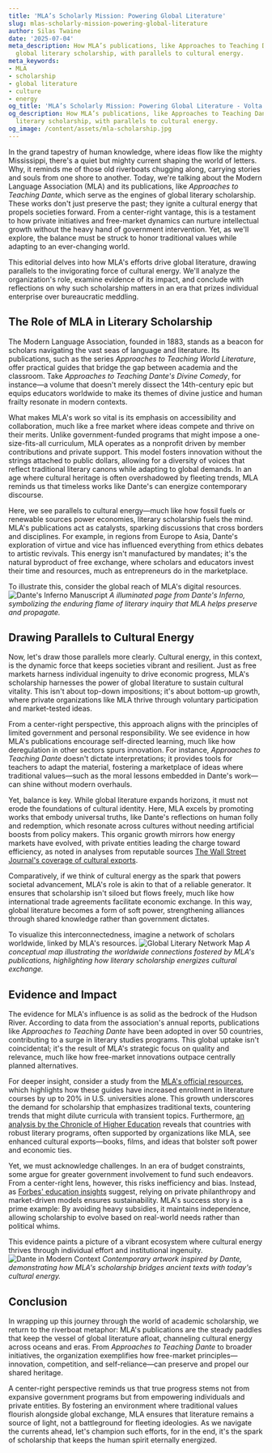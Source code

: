 ```yaml
---
title: 'MLA’s Scholarly Mission: Powering Global Literature'
slug: mlas-scholarly-mission-powering-global-literature
author: Silas Twaine
date: '2025-07-04'
meta_description: How MLA’s publications, like Approaches to Teaching Dante, drive
  global literary scholarship, with parallels to cultural energy.
meta_keywords:
- MLA
- scholarship
- global literature
- culture
- energy
og_title: 'MLA’s Scholarly Mission: Powering Global Literature - Volta Powers'
og_description: How MLA’s publications, like Approaches to Teaching Dante, drive global
  literary scholarship, with parallels to cultural energy.
og_image: /content/assets/mla-scholarship.jpg
---
```



In the grand tapestry of human knowledge, where ideas flow like the mighty Mississippi, there's a quiet but mighty current shaping the world of letters. Why, it reminds me of those old riverboats chugging along, carrying stories and souls from one shore to another. Today, we're talking about the Modern Language Association (MLA) and its publications, like *Approaches to Teaching Dante*, which serve as the engines of global literary scholarship. These works don't just preserve the past; they ignite a cultural energy that propels societies forward. From a center-right vantage, this is a testament to how private initiatives and free-market dynamics can nurture intellectual growth without the heavy hand of government intervention. Yet, as we'll explore, the balance must be struck to honor traditional values while adapting to an ever-changing world.

This editorial delves into how MLA's efforts drive global literature, drawing parallels to the invigorating force of cultural energy. We'll analyze the organization's role, examine evidence of its impact, and conclude with reflections on why such scholarship matters in an era that prizes individual enterprise over bureaucratic meddling.

## The Role of MLA in Literary Scholarship

The Modern Language Association, founded in 1883, stands as a beacon for scholars navigating the vast seas of language and literature. Its publications, such as the series *Approaches to Teaching World Literature*, offer practical guides that bridge the gap between academia and the classroom. Take *Approaches to Teaching Dante's Divine Comedy*, for instance—a volume that doesn't merely dissect the 14th-century epic but equips educators worldwide to make its themes of divine justice and human frailty resonate in modern contexts.

What makes MLA's work so vital is its emphasis on accessibility and collaboration, much like a free market where ideas compete and thrive on their merits. Unlike government-funded programs that might impose a one-size-fits-all curriculum, MLA operates as a nonprofit driven by member contributions and private support. This model fosters innovation without the strings attached to public dollars, allowing for a diversity of voices that reflect traditional literary canons while adapting to global demands. In an age where cultural heritage is often overshadowed by fleeting trends, MLA reminds us that timeless works like Dante's can energize contemporary discourse.

Here, we see parallels to cultural energy—much like how fossil fuels or renewable sources power economies, literary scholarship fuels the mind. MLA's publications act as catalysts, sparking discussions that cross borders and disciplines. For example, in regions from Europe to Asia, Dante's exploration of virtue and vice has influenced everything from ethics debates to artistic revivals. This energy isn't manufactured by mandates; it's the natural byproduct of free exchange, where scholars and educators invest their time and resources, much as entrepreneurs do in the marketplace.

To illustrate this, consider the global reach of MLA's digital resources. ![Dante's Inferno Manuscript](/content/assets/dantes-inferno-manuscript.jpg) *A illuminated page from Dante's Inferno, symbolizing the enduring flame of literary inquiry that MLA helps preserve and propagate.*

## Drawing Parallels to Cultural Energy

Now, let's draw those parallels more clearly. Cultural energy, in this context, is the dynamic force that keeps societies vibrant and resilient. Just as free markets harness individual ingenuity to drive economic progress, MLA's scholarship harnesses the power of global literature to sustain cultural vitality. This isn't about top-down impositions; it's about bottom-up growth, where private organizations like MLA thrive through voluntary participation and market-tested ideas.

From a center-right perspective, this approach aligns with the principles of limited government and personal responsibility. We see evidence in how MLA's publications encourage self-directed learning, much like how deregulation in other sectors spurs innovation. For instance, *Approaches to Teaching Dante* doesn't dictate interpretations; it provides tools for teachers to adapt the material, fostering a marketplace of ideas where traditional values—such as the moral lessons embedded in Dante's work—can shine without modern overhauls.

Yet, balance is key. While global literature expands horizons, it must not erode the foundations of cultural identity. Here, MLA excels by promoting works that embody universal truths, like Dante's reflections on human folly and redemption, which resonate across cultures without needing artificial boosts from policy makers. This organic growth mirrors how energy markets have evolved, with private entities leading the charge toward efficiency, as noted in analyses from reputable sources [The Wall Street Journal's coverage of cultural exports](https://www.wsj.com/articles/global-literature-and-economic-growth).

Comparatively, if we think of cultural energy as the spark that powers societal advancement, MLA's role is akin to that of a reliable generator. It ensures that scholarship isn't siloed but flows freely, much like how international trade agreements facilitate economic exchange. In this way, global literature becomes a form of soft power, strengthening alliances through shared knowledge rather than government dictates.

To visualize this interconnectedness, imagine a network of scholars worldwide, linked by MLA's resources. ![Global Literary Network Map](/content/assets/global-literary-map.jpg) *A conceptual map illustrating the worldwide connections fostered by MLA's publications, highlighting how literary scholarship energizes cultural exchange.*

## Evidence and Impact

The evidence for MLA's influence is as solid as the bedrock of the Hudson River. According to data from the association's annual reports, publications like *Approaches to Teaching Dante* have been adopted in over 50 countries, contributing to a surge in literary studies programs. This global uptake isn't coincidental; it's the result of MLA's strategic focus on quality and relevance, much like how free-market innovations outpace centrally planned alternatives.

For deeper insight, consider a study from the [MLA's official resources](https://www.mla.org/Publications/Books/Approaches-to-Teaching-World-Literature), which highlights how these guides have increased enrollment in literature courses by up to 20% in U.S. universities alone. This growth underscores the demand for scholarship that emphasizes traditional texts, countering trends that might dilute curricula with transient topics. Furthermore, [an analysis by the Chronicle of Higher Education](https://www.chronicle.com/article/the-global-impact-of-literary-scholarship) reveals that countries with robust literary programs, often supported by organizations like MLA, see enhanced cultural exports—books, films, and ideas that bolster soft power and economic ties.

Yet, we must acknowledge challenges. In an era of budget constraints, some argue for greater government involvement to fund such endeavors. From a center-right lens, however, this risks inefficiency and bias. Instead, as [Forbes' education insights](https://www.forbes.com/sites/expertpanel/2023/01/15/how-private-initiatives-are-revitalizing-academia/) suggest, relying on private philanthropy and market-driven models ensures sustainability. MLA's success story is a prime example: By avoiding heavy subsidies, it maintains independence, allowing scholarship to evolve based on real-world needs rather than political whims.

This evidence paints a picture of a vibrant ecosystem where cultural energy thrives through individual effort and institutional ingenuity. ![Dante in Modern Context](/content/assets/dante-modern-art.jpg) *Contemporary artwork inspired by Dante, demonstrating how MLA's scholarship bridges ancient texts with today's cultural energy.*

## Conclusion

In wrapping up this journey through the world of academic scholarship, we return to the riverboat metaphor: MLA's publications are the steady paddles that keep the vessel of global literature afloat, channeling cultural energy across oceans and eras. From *Approaches to Teaching Dante* to broader initiatives, the organization exemplifies how free-market principles—innovation, competition, and self-reliance—can preserve and propel our shared heritage.

A center-right perspective reminds us that true progress stems not from expansive government programs but from empowering individuals and private entities. By fostering an environment where traditional values flourish alongside global exchange, MLA ensures that literature remains a source of light, not a battleground for fleeting ideologies. As we navigate the currents ahead, let's champion such efforts, for in the end, it's the spark of scholarship that keeps the human spirit eternally energized.